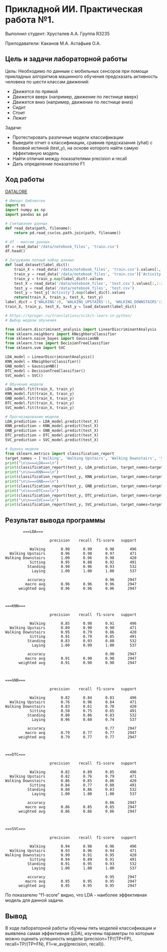 # Прикладной ИИ. Практическая работа №1.

Выполнил студент:
Хрусталев А.А.
Группа R3235

Преподаватели:
Каканов М.А.
Астафьев О.А.

## Цель и задачи лабораторной работы
Цель:
 	Необходимо по данным с мобильных сенсоров при помощи прикладных алгоритмов машинного обучения предсказать активность человека по шести классам движений:

- Движется по прямой
- Движется вверх (например, движение по лестнице вверх)
- Движется вниз (например, движение по лестнице вниз)
- Сидит
- Стоит
- Лежит

Задачи:

- Протестировать различные модели классификации
- Выведите отчет о классификации, сравнив предсказания (yhat) с базовой истиной (test_y), на основе которого найти самую эффективную модель
- Найти отличия между показателями precision и recall
- Дать определение показателю F1
 
## Ход работы
[DATALORE](https://datalore.jetbrains.com/notebook/IcyLbkgYZK6Ee3K6JDDE3R/0QbY7KYXUdXoVtkHJkMEzu/)

```python
# Импорт библиотек
import os
import numpy as np
import pandas as pd

# Считывание данных
def read_data(path, filename):
    return pd.read_csv(os.path.join(path, filename))

# df - массив данных
df = read_data('/data/notebook_files', 'train.csv')
df.head()

# Загружаем полный набор данных
def load_dataset(label_dict):
    train_X = read_data('/data/notebook_files', 'train.csv').values[:,:-2]
    train_y = read_data('/data/notebook_files', 'train.csv')['Activity']
    train_y = train_y.map(label_dict).values
    test_X = read_data('/data/notebook_files', 'test.csv').values[:,:-2]
    test_y = read_data('/data/notebook_files', 'test.csv')
    test_y = test_y['Activity'].map(label_dict).values
    return(train_X, train_y, test_X, test_y)
label_dict = {'WALKING':0, 'WALKING_UPSTAIRS':1, 'WALKING_DOWNSTAIRS':2, 'SITTING':3, 'STANDING':4, 'LAYING':5}
train_X, train_y, test_X, test_y = load_dataset(label_dict)

# https://tproger.ru/translations/scikit-learn-in-python/
# Выбор модели обучения

from sklearn.discriminant_analysis import LinearDiscriminantAnalysis  
from sklearn.neighbors import KNeighborsClassifier  
from sklearn.naive_bayes import GaussianNB  
from sklearn.tree import DecisionTreeClassifier  
from sklearn.svm import SVC

LDA_model = LinearDiscriminantAnalysis()
KNN_model = KNeighborsClassifier()  
GNB_model = GaussianNB()
DTC_model = DecisionTreeClassifier()
SVC_model = SVC()

# Обучение модели
LDA_model.fit(train_X, train_y)
KNN_model.fit(train_X, train_y)
GNB_model.fit(train_X, train_y)
DTC_model.fit(train_X, train_y)
SVC_model.fit(train_X, train_y) 

# Прогнозирование модели
LDA_prediction = LDA_model.predict(test_X)
KNN_prediction = KNN_model.predict(test_X)
GNB_prediction = GNB_model.predict(test_X)
DTC_prediction = DTC_model.predict(test_X)
SVC_prediction = SVC_model.predict(test_X) 

# Оценка модели
from sklearn.metrics import classification_report
target_names = ['Walking', 'Walking Upstairs', 'Walking Downstairs', 'Sitting', 'Standing', 'Laying']
print("\n\n===LDA===\n")
print(classification_report(test_y, LDA_prediction, target_names=target_names))
print("\n\n===KNN===\n")
print(classification_report(test_y, KNN_prediction, target_names=target_names))
print("\n\n===GNB===\n")
print(classification_report(test_y, GNB_prediction, target_names=target_names))
print("\n\n===DTC===\n")
print(classification_report(test_y, DTC_prediction, target_names=target_names))
print("\n\n===SVC===\n")
print(classification_report(test_y, SVC_prediction, target_names=target_names))
```

## Результат вывода программы
```
		===LDA===

                    precision    recall  f1-score   support

           Walking       0.98      0.99      0.98       496
  Walking Upstairs       0.96      0.98      0.97       471
Walking Downstairs       1.00      0.96      0.98       420
           Sitting       0.95      0.88      0.92       491
          Standing       0.90      0.96      0.93       532
            Laying       1.00      1.00      1.00       537

          accuracy                           0.96      2947
         macro avg       0.96      0.96      0.96      2947
      weighted avg       0.96      0.96      0.96      2947



===KNN===

                    precision    recall  f1-score   support

           Walking       0.85      0.98      0.91       496
  Walking Upstairs       0.89      0.90      0.90       471
Walking Downstairs       0.95      0.79      0.86       420
           Sitting       0.91      0.79      0.85       491
          Standing       0.83      0.93      0.88       532
            Laying       1.00      0.99      1.00       537

          accuracy                           0.90      2947
         macro avg       0.91      0.90      0.90      2947
      weighted avg       0.91      0.90      0.90      2947



===GNB===

                    precision    recall  f1-score   support

           Walking       0.82      0.84      0.83       496
  Walking Upstairs       0.76      0.96      0.84       471
Walking Downstairs       0.83      0.61      0.70       420
           Sitting       0.58      0.75      0.65       491
          Standing       0.80      0.86      0.83       532
            Laying       0.96      0.60      0.74       537

          accuracy                           0.77      2947
         macro avg       0.79      0.77      0.77      2947
      weighted avg       0.79      0.77      0.77      2947



===DTC===

                    precision    recall  f1-score   support

           Walking       0.82      0.89      0.85       496
  Walking Upstairs       0.82      0.76      0.79       471
Walking Downstairs       0.86      0.85      0.86       420
           Sitting       0.84      0.77      0.80       491
          Standing       0.80      0.86      0.83       532
            Laying       1.00      1.00      1.00       537

          accuracy                           0.86      2947
         macro avg       0.86      0.85      0.85      2947
      weighted avg       0.86      0.86      0.86      2947



===SVC===

                    precision    recall  f1-score   support

           Walking       0.94      0.98      0.96       496
  Walking Upstairs       0.93      0.96      0.94       471
Walking Downstairs       0.99      0.91      0.95       420
           Sitting       0.94      0.89      0.91       491
          Standing       0.91      0.95      0.93       532
            Laying       1.00      1.00      1.00       537

          accuracy                           0.95      2947
         macro avg       0.95      0.95      0.95      2947
      weighted avg       0.95      0.95      0.95      2947
```
По показателю "f1-score" видно, что LDA - наиболее эффективная модель для данной задачи.
## Вывод
В ходе лабораторной работы обучены пять моделей классификации и выявлена самая эффективная (LDA), изучены параметры по которым можно оценить успешность модели (precision=ТР/(TP+FP), recall=ТР/(TP+FN), F1=w_avg(precision, recall)). 
